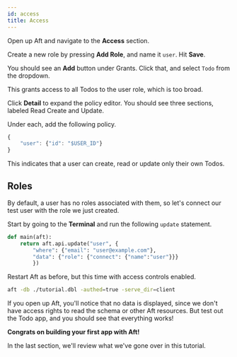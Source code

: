 ```yaml
---
id: access
title: Access
---
```


Open up Aft and navigate to the **Access** section.

Create a new role by pressing **Add Role**, and name it `user`. Hit **Save**.

You should see an **Add** button under Grants. Click that, and select `Todo` from the dropdown.

This grants access to all Todos to the user role, which is too broad.

Click **Detail** to expand the policy editor. You should see three sections, labeled Read Create and Update.

Under each, add the following policy.

```js
{
	"user": {"id": "$USER_ID"}
}
```

This indicates that a user can create, read or update only their own Todos.

## Roles

By default, a user has no roles associated with them, so let's connect our test user with the role we just created.

Start by going to the **Terminal** and run the following `update` statement.

```python
def main(aft):
    return aft.api.update("user", {
    	"where": {"email": "user@example.com"},
    	"data": {"role": {"connect": {"name":"user"}}}
    	})
```

Restart Aft as before, but this time with access controls enabled.

```bash
aft -db ./tutorial.dbl -authed=true -serve_dir=client
```

If you open up Aft, you'll notice that no data is displayed, since we don't have access rights to read the schema or other Aft resources. But test out the Todo app, and you should see that everything works!

**Congrats on building your first app with Aft!**

In the last section, we'll review what we've gone over in this tutorial.